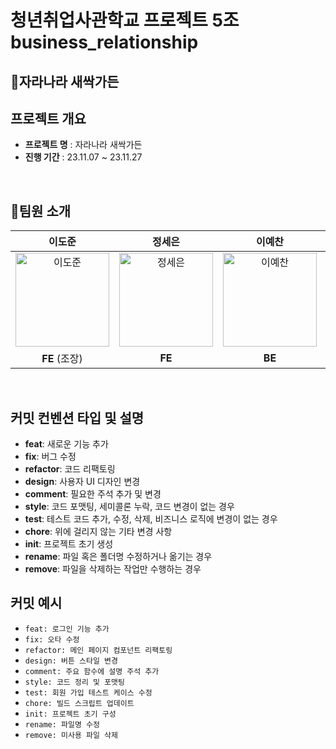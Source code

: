 # 청년취업사관학교 프로젝트 5조 business_relationship
## 🌱자라나라 새싹가든

## 프로젝트 개요
* **프로젝트 명** : 자라나라 새싹가든
* **진행 기간** : 23.11.07 ~ 23.11.27

<br>

## 👥팀원 소개
| 이도준 | 정세은 | 이예찬 | 정우성 |
| :---: | :---: | :---: | :---: |
| <img alt="이도준" src="https://github.com/DJ94DJ/business_relationship/assets/101249011/1b491a34-d848-4a88-a12d-b3033198f454" height="150" width="150"> | <img alt="정세은" src="https://github.com/DJ94DJ/business_relationship/assets/101249011/6550ee3b-4ec7-4c9a-ad10-0b49ea658d68" height="150" width="150"> | <img alt="이예찬" src="https://github.com/DJ94DJ/business_relationship/assets/101249011/3433d88a-792b-4d9f-83d6-2bed2cdac700" height="150" width="150"> | <img alt="정우성" src="https://github.com/dntjd129/SeSAC/assets/101249011/17da9f8a-c029-408f-9011-72da08457bae" height="150" width="150"> |
| **FE** (조장) | **FE** | **BE** | **BE** | 

<br>

## 커밋 컨벤션 타입 및 설명

- **feat**: 새로운 기능 추가
- **fix**: 버그 수정
- **refactor**: 코드 리팩토링
- **design**: 사용자 UI 디자인 변경
- **comment**: 필요한 주석 추가 및 변경
- **style**: 코드 포맷팅, 세미콜론 누락, 코드 변경이 없는 경우
- **test**: 테스트 코드 추가, 수정, 삭제, 비즈니스 로직에 변경이 없는 경우
- **chore**: 위에 걸리지 않는 기타 변경 사항
- **init**: 프로젝트 초기 생성
- **rename**: 파일 혹은 폴더명 수정하거나 옮기는 경우
- **remove**: 파일을 삭제하는 작업만 수행하는 경우

## 커밋 예시

- `feat: 로그인 기능 추가`
- `fix: 오타 수정`
- `refactor: 메인 페이지 컴포넌트 리팩토링`
- `design: 버튼 스타일 변경`
- `comment: 주요 함수에 설명 주석 추가`
- `style: 코드 정리 및 포맷팅`
- `test: 회원 가입 테스트 케이스 수정`
- `chore: 빌드 스크립트 업데이트`
- `init: 프로젝트 초기 구성`
- `rename: 파일명 수정`
- `remove: 미사용 파일 삭제`
